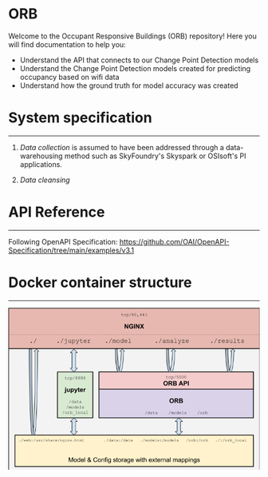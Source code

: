 # ORB
Welcome to the Occupant Responsive Buildings (ORB) repository! Here you will find documentation to help you:
- Understand the API that connects to our Change Point Detection models
- Understand the Change Point Detection models created for predicting occupancy based on wifi data
- Understand how the ground truth for model accuracy was created


# System specification
---

1. *Data collection* is assumed to have been addressed through a data-warehousing method such as SkyFoundry's Skyspark or OSIsoft's PI applications. 

2. *Data cleansing* 


# API Reference
---
Following OpenAPI Specification: https://github.com/OAI/OpenAPI-Specification/tree/main/examples/v3.1



# Docker container structure
---
![ORB Container Architecture](./doc/orb_containers.png "ORB Container Architecture")
